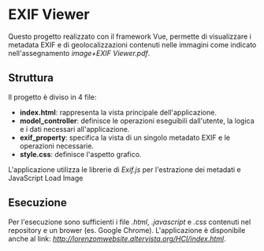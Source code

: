 # EXIF Viewer 
Questo progetto realizzato con il framework Vue, permette di visualizzare i metadata EXIF e di geolocalizzazioni contenuti nelle immagini come indicato nell'assegnamento *image+EXIF Viewer.pdf*. 

## Struttura ##
Il progetto è diviso in 4 file:
- __index.html__: rappresenta la vista principale dell'applicazione.
- __model_controller__: definisce le operazioni eseguibili dall'utente, la logica e i dati necessari all'applicazione.
- __exif_property__: specifica la vista di un singolo metadato EXIF e le operazioni necessarie.
- __style.css__: definisce l'aspetto grafico.

L'applicazione utilizza le librerie di *Exif.js* per l'estrazione dei metadati e JavaScript Load Image 

## Esecuzione ##
Per l'esecuzione sono sufficienti i file *.html*, *.javascript* e *.css* contenuti nel repository e un brower (es. Google Chrome).
L'applicazione è disponibile anche al link: *http://lorenzomwebsite.altervista.org/HCI/index.html*.

